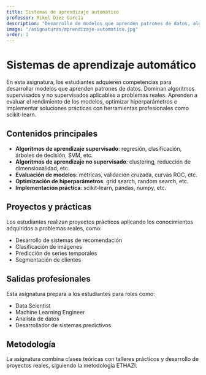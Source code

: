 ```yaml
---
title: Sistemas de aprendizaje automático
professor: Mikel Diez García
description: "Desarrollo de modelos que aprenden patrones de datos, algoritmos supervisados y no supervisados, y herramientas como scikit-learn"
image: "/asignaturas/aprendizaje-automatico.jpg"
order: 1
---
```


# Sistemas de aprendizaje automático

En esta asignatura, los estudiantes adquieren competencias para desarrollar modelos que aprenden patrones de datos. Dominan algoritmos supervisados y no supervisados aplicables a problemas reales. Aprenden a evaluar el rendimiento de los modelos, optimizar hiperparámetros e implementar soluciones prácticas con herramientas profesionales como scikit-learn.

## Contenidos principales

- **Algoritmos de aprendizaje supervisado**: regresión, clasificación, árboles de decisión, SVM, etc.
- **Algoritmos de aprendizaje no supervisado**: clustering, reducción de dimensionalidad, etc.
- **Evaluación de modelos**: métricas, validación cruzada, curvas ROC, etc.
- **Optimización de hiperparámetros**: grid search, random search, etc.
- **Implementación práctica**: scikit-learn, pandas, numpy, etc.

## Proyectos y prácticas

Los estudiantes realizan proyectos prácticos aplicando los conocimientos adquiridos a problemas reales, como:

- Desarrollo de sistemas de recomendación
- Clasificación de imágenes
- Predicción de series temporales
- Segmentación de clientes

## Salidas profesionales

Esta asignatura prepara a los estudiantes para roles como:

- Data Scientist
- Machine Learning Engineer
- Analista de datos
- Desarrollador de sistemas predictivos

## Metodología

La asignatura combina clases teóricas con talleres prácticos y desarrollo de proyectos reales, siguiendo la metodología ETHAZI. 
